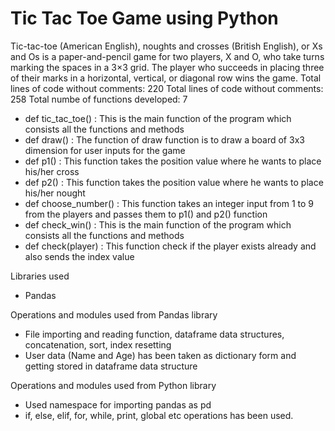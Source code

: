 # Tic Tac Toe Game using Python

Tic-tac-toe (American English), noughts and crosses (British English), or Xs and Os is a paper-and-pencil game for two players, X and O, who take turns marking the spaces in a 3×3 grid. The player who succeeds in placing three of their marks in a horizontal, vertical, or diagonal row wins the game.
Total lines of code without comments: 220
Total lines of code without comments: 258
Total numbe of functions developed: 7

- def tic_tac_toe() : This is the main function of the program which consists all the functions and methods
- def draw() : The function of draw function is to draw a board of 3x3 dimension for user inputs for the game
- def p1() : This function takes the position value where he wants to place his/her cross
- def p2() : This function takes the position value where he wants to place his/her nought
- def choose_number() : This function takes an integer input from 1 to 9 from the players and passes them to p1() and p2() function
- def check_win() : This is the main function of the program which consists all the functions and methods
- def check(player) : This function check if the player exists already and also sends the index value

Libraries used
- Pandas

Operations and modules used from Pandas library
- File importing and reading function, dataframe data structures, concatenation, sort, index resetting
- User data (Name and Age) has been taken as dictionary form and getting stored in dataframe data structure

Operations and modules used from Python library
- Used namespace for importing pandas as pd
- if, else, elif, for, while, print, global etc operations has been used.

